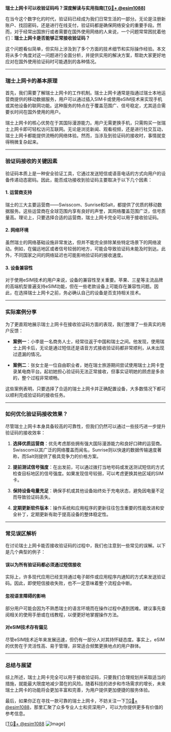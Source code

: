 **瑞士上网卡可以收验证码吗？深度解读与实用指南[[TG💪+ @esim1088](https://t.me/s/esim1088)]**

在当今这个数字化的时代，验证码已经成为我们日常生活的一部分。无论是注册新账户、找回密码，还是进行在线支付，验证码都是确保网络安全的重要手段。然而，对于经常出国旅行或者需要在国外使用网络的人来说，一个问题常常困扰着他们：**瑞士上网卡是否能够正常接收验证码？** 

这个问题看似简单，但实际上涉及到了多个方面的技术细节和实际操作经验。本文将从多个角度对这一问题进行全面分析，并提供实用的解决方案，帮助大家更好地应对在国外使用验证码时可能遇到的各种情况。

---

### 瑞士上网卡的基本原理

首先，我们需要了解瑞士上网卡的工作机制。瑞士上网卡通常是指通过瑞士本地运营商提供的移动数据服务，用户可以通过插入SIM卡或使用eSIM技术来实现手机或其他设备的联网功能。这种服务的特点在于覆盖范围广、信号稳定，尤其适合需要长时间在国外使用的用户。

瑞士上网卡的核心优势在于其国际漫游能力。用户无需更换手机，只需购买一张瑞士上网卡即可轻松访问互联网。无论是浏览新闻、观看视频，还是进行社交互动，瑞士上网卡都能提供流畅的网络体验。然而，当涉及到验证码的接收时，事情就变得稍微复杂起来。

---

### 验证码接收的关键因素

验证码本质上是一种安全验证工具，它通过发送短信或语音电话的方式向用户的设备传递动态密码。因此，能否成功接收到验证码主要取决于以下几个因素：

#### 1. **运营商支持**
瑞士的三大主要运营商——Swisscom、Sunrise和Salt，都提供了优质的移动数据服务。这些运营商在全球范围内享有良好的声誉，其网络覆盖范围广泛，信号质量高。理论上，只要选择合适的运营商，瑞士上网卡完全可以用于接收验证码。

#### 2. **网络环境**
虽然瑞士的网络基础设施非常发达，但并不能完全排除某些特定场景下的网络波动。例如，在偏远地区或者信号较弱的地方，可能会导致验证码未能及时到达。此外，不同国家之间的网络延迟也可能影响验证码的接收速度。

#### 3. **设备兼容性**
对于使用eSIM技术的用户来说，设备的兼容性至关重要。苹果、三星等主流品牌的高端机型普遍支持eSIM功能，但在一些老款设备上可能存在兼容性问题。因此，在选择瑞士上网卡之前，务必确认自己的设备是否支持相关技术。

---

### 实际案例分享

为了更直观地展示瑞士上网卡在接收验证码方面的表现，我们整理了一些真实的用户反馈：

- **案例一**：小李是一名商务人士，经常往返于中国和瑞士之间。他发现，使用瑞士上网卡后，无论是通过短信还是语音方式接收验证码都非常顺利，从未出现过遗漏的情况。
  
- **案例二**：张女士是一位自由职业者，她在瑞士旅游期间尝试使用瑞士上网卡登录某电商平台。起初她担心验证码无法正常接收，但事实证明她的顾虑是多余的，整个过程非常顺畅。

这些案例表明，只要选择了合适的瑞士上网卡并正确配置设备，大多数情况下都可以顺利完成验证码的接收任务。

---

### 如何优化验证码接收效果？

尽管瑞士上网卡本身具备较高的可靠性，但我们仍然可以通过一些技巧进一步提升验证码的接收效率：

1. **选择优质运营商**：优先考虑那些拥有强大国际漫游能力和良好口碑的运营商。Swisscom以其广泛的网络覆盖而闻名，Sunrise则以快速的数据传输速度著称，而Salt则提供了极具竞争力的价格方案。
   
2. **提前测试信号强度**：在出发前，可以通过拨打当地号码或发送测试短信的方式检查目标地区的信号强度。如果发现信号较弱，可以考虑更换其他区域的SIM卡。

3. **保持设备电量充足**：确保手机或其他设备始终处于充电状态，避免因电量不足而导致验证码丢失。

4. **定期更新软件版本**：操作系统和应用程序的更新往往包含重要的性能改进和安全补丁，定期更新有助于提高设备的整体稳定性。

---

### 常见误区解析

在讨论瑞士上网卡能否接收验证码的过程中，我们也注意到一些常见的误解。以下是几个典型的例子：

#### 误以为所有验证码都必须通过短信接收
实际上，许多现代应用已经支持通过电子邮件或应用程序内通知的方式来发送验证码。因此，即使短信接收失败，也不一定意味着整个流程会中断。

#### 忽视语言障碍的影响
部分用户可能会因为不熟悉瑞士的语言环境而在操作过程中遇到困难。建议事先查阅相关的使用手册或在线教程，以便更好地掌握操作方法。

#### 对eSIM技术存有偏见
尽管eSIM技术近年来发展迅速，但仍有一部分人对其持怀疑态度。事实上，eSIM的优势在于灵活性高、易于管理，非常适合频繁更换地点的用户群体。

---

### 总结与展望

综上所述，瑞士上网卡完全可以用于接收验证码，只要我们合理规划并采取适当的措施，就能最大限度地减少潜在的风险。随着科技的进步和市场需求的增长，未来瑞士上网卡的功能将会更加丰富和完善，为用户提供更加便捷的服务体验。

最后，如果你正在寻找一款可靠的瑞士上网卡，不妨关注一下[TG💪+ @esim1088](https://t.me/s/esim1088)，那里汇聚了众多专业人士和资深用户，可以为你提供更多有价值的参考信息。

[[TG💪+ @esim1088](https://t.me/s/esim1088) ![Image](https://i.postimg.cc/4NQfJmqS/Snipaste-2025-05-13-00-14-12.png)]